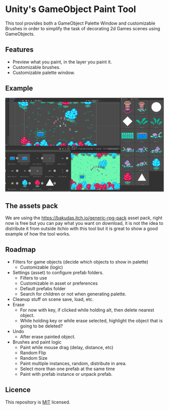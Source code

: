 # Unity's GameObject Paint Tool 

This tool provides both a GameObject Palette Window and customizable Brushes in order to simplify the task of decorating 2d Games scenes using GameObjects.

## Features

 * Preview what you paint, in the layer you paint it.
 * Customizable brushes.
 * Customizable palette window.

## Example 

![Alt text](Images/palette_example.gif?raw=true "Example")

## The assets pack 

We are using the https://bakudas.itch.io/generic-rpg-pack asset pack, right now is free but you can pay what you want on download, it is not the idea to distribute it from outside itchio with this tool but it is great to show a good example of how the tool works.

## Roadmap

* Filters for game objects (decide which objects to show in palette)
  - Customizable (logic)
* Settings (asset) to configure prefab folders.
  - Filters to use
  - Customizable in asset or preferences
  - Default prefabs folder
  - Search for children or not when generating palette.
* Cleanup stuff on scene save, load, etc.
* Erase
  - For now with key, if clicked while holding alt, then delete nearest object.
  - While holding key or while erase selected, highlight the object that is going to be deleted?
* Undo
  - After erase painted object.
* Brushes and paint logic
  - Paint while mouse drag (delay, distance, etc)
  - Random Flip
  - Random Size
  - Paint multiple instances, random, distribute in area.
  - Select more than one prefab at the same time
  - Paint with prefab instance or unpack prefab.

## Licence 

This repository is [MIT](./LICENSE.md) licensed.